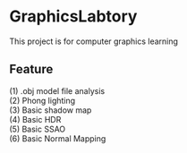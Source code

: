 # GraphicsLabtory
This project is for computer graphics learning

## Feature
(1) .obj model file analysis<br>
(2) Phong lighting<br>
(3) Basic shadow map<br>
(4) Basic HDR<br>
(5) Basic SSAO<br>
(6) Basic Normal Mapping<br>
